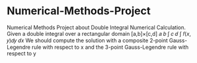 # Numerical-Methods-Project
Numerical Methods Project about Double Integral Numerical Calculation.
Given a double integral over a rectangular domain [a,b]×[c,d] 𝑎 𝑏 ∫ 𝑐 𝑑 ∫ 𝑓(𝑥, 𝑦)𝑑𝑦 𝑑𝑥 We should compute the solution with a composite 2-point Gauss-Legendre rule with respect to x and the 3-point Gauss-Legendre rule with respect to y
